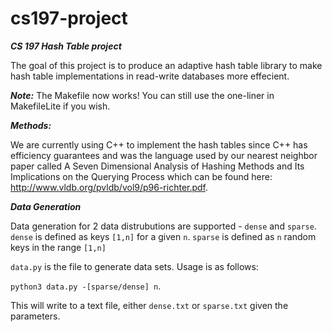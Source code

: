 # cs197-project
***CS 197 Hash Table project***

The goal of this project is to produce an adaptive hash table library to make
hash table implementations in read-write databases more effecient. 

***Note:***
The Makefile now works! You can still use the one-liner in MakefileLite if you wish.

***Methods:***

We are currently using C++ to implement the hash tables since C++ has efficiency 
guarantees and was the language used by our nearest neighbor paper called 
A Seven Dimensional Analysis of Hashing Methods and Its Implications on the Querying Process
which can be found here: http://www.vldb.org/pvldb/vol9/p96-richter.pdf. 

***Data Generation***

Data generation for 2 data distrubutions are supported - `dense` and `sparse`. 
`dense` is defined as keys `[1,n]` for a given `n`.
`sparse` is defined as `n` random keys in the range `[1,n]`

`data.py` is the file to generate data sets. Usage is as follows: 

`python3 data.py -[sparse/dense] n`.

This will write to a text file, either `dense.txt` or `sparse.txt` given the parameters.
